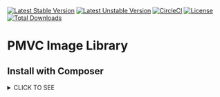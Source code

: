[![Latest Stable Version](https://poser.pugx.org/pmvc-plugin/image/v/stable)](https://packagist.org/packages/pmvc-plugin/image) 
[![Latest Unstable Version](https://poser.pugx.org/pmvc-plugin/image/v/unstable)](https://packagist.org/packages/pmvc-plugin/image) 
[![CircleCI](https://circleci.com/gh/pmvc-plugin/image/tree/master.svg?style=svg)](https://circleci.com/gh/pmvc-plugin/image/tree/master)
[![License](https://poser.pugx.org/pmvc-plugin/image/license)](https://packagist.org/packages/pmvc-plugin/image)
[![Total Downloads](https://poser.pugx.org/pmvc-plugin/image/downloads)](https://packagist.org/packages/pmvc-plugin/image) 

PMVC Image Library 
===============

## Install with Composer
<details><summary>CLICK TO SEE</summary><p>
### 1. Download composer
   * mkdir test_folder
   * curl -sS https://getcomposer.org/installer | php

### 2. Install by composer.json or use command-line directly
#### 2.1 Install by composer.json
   * vim composer.json
```
{
    "require": {
        "pmvc-plugin/image": "dev-master"
    }
}
```
   * php composer.phar install

#### 2.2 Or use composer command-line
   * php composer.phar require pmvc-plugin/image

   or
   
   * composer require pmvc-plugin/image
</p></details>
